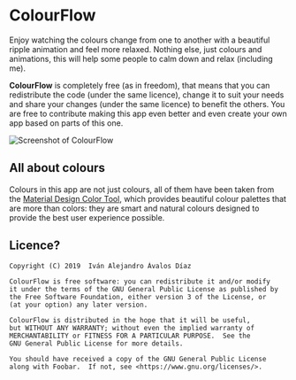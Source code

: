 #  ColourFlow

Enjoy watching the colours change from one to another with a beautiful ripple animation and feel more relaxed. Nothing else, just colours and animations, this will help some people to calm down and relax (including me).

**ColourFlow** is completely free (as in freedom), that means that you can redistribute the code (under the same licence), change it to suit your needs and share your changes (under the same licence) to benefit the others. You are free to contribute making this app even better and even create your own app based on parts of this one.

![Screenshot of ColourFlow](screenshot.gif)

## All about colours

Colours in this app are not just colours, all of them have been taken from the [Material Design Color Tool](https://material.io/tools/color), which provides beautiful colour palettes that are more than colors: they are smart and natural colours designed to provide the best user experience possible.

## Licence?

```
Copyright (C) 2019  Iván Alejandro Ávalos Díaz

ColourFlow is free software: you can redistribute it and/or modify
it under the terms of the GNU General Public License as published by
the Free Software Foundation, either version 3 of the License, or
(at your option) any later version.

ColourFlow is distributed in the hope that it will be useful,
but WITHOUT ANY WARRANTY; without even the implied warranty of
MERCHANTABILITY or FITNESS FOR A PARTICULAR PURPOSE.  See the
GNU General Public License for more details.

You should have received a copy of the GNU General Public License
along with Foobar.  If not, see <https://www.gnu.org/licenses/>.
```
